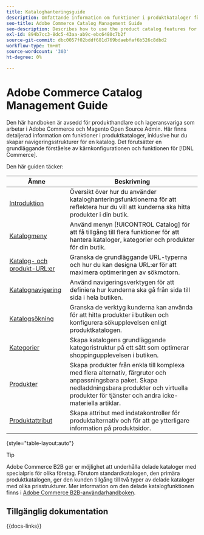 ```yaml
---
title: Kataloghanteringsguide
description: Omfattande information om funktioner i produktkataloger för Adobe Commerce- och Magento Open Source-administratörer och e-handlare.
seo-title: Adobe Commerce Catalog Management Guide
seo-description: Describes how to use the product catalog features for Adobe Commerce and Magento Open Source.
exl-id: 894b7cc3-8dc5-43aa-ab9c-ebc6480c7b2f
source-git-commit: dbc0057f02bddf681d769bdaebfaf6b526c8dbd2
workflow-type: tm+mt
source-wordcount: '303'
ht-degree: 0%

---
```


# Adobe Commerce Catalog Management Guide

Den här handboken är avsedd för produkthandlare och lageransvariga som arbetar i Adobe Commerce och Magento Open Source Admin. Här finns detaljerad information om funktioner i produktkataloger, inklusive hur du skapar navigeringsstrukturer för en katalog. Det förutsätter en grundläggande förståelse av kärnkonfigurationen och funktionen för [!DNL Commerce].

Den här guiden täcker:

| Ämne | Beskrivning |
| ------- | ----------- |
| [Introduktion](introduction.md) | Översikt över hur du använder kataloghanteringsfunktionerna för att reflektera hur du vill att kunderna ska hitta produkter i din butik. |
| [Katalogmeny](catalog-menu.md) | Använd menyn [!UICONTROL Catalog] för att få tillgång till flera funktioner för att hantera kataloger, kategorier och produkter för din butik. |
| [Katalog- och produkt-URL:er](catalog-urls.md) | Granska de grundläggande URL-typerna och hur du kan designa URL:er för att maximera optimeringen av sökmotorn. |
| [Katalognavigering](navigation.md) | Använd navigeringsverktygen för att definiera hur kunderna ska gå från sida till sida i hela butiken. |
| [Katalogsökning](search.md) | Granska de verktyg kunderna kan använda för att hitta produkter i butiken och konfigurera sökupplevelsen enligt produktkatalogen. |
| [Kategorier](categories.md) | Skapa katalogens grundläggande kategoristruktur på ett sätt som optimerar shoppingupplevelsen i butiken. |
| [Produkter](products-list.md) | Skapa produkter från enkla till komplexa med flera alternativ, färgrutor och anpassningsbara paket. Skapa nedladdningsbara produkter och virtuella produkter för tjänster och andra icke-materiella artiklar. |
| [Produktattribut](product-attributes.md) | Skapa attribut med indatakontroller för produktalternativ och för att ge ytterligare information på produktsidor. |

{style="table-layout:auto"}

>[!TIP]
>
>Adobe Commerce B2B ger er möjlighet att underhålla delade kataloger med specialpris för olika företag. Förutom standardkatalogen, den primära produktkatalogen, ger den kunden tillgång till två typer av delade kataloger med olika prisstrukturer. Mer information om den delade katalogfunktionen finns i [Adobe Commerce B2B-användarhandboken](../b2b/catalog-shared.md).

## Tillgänglig dokumentation

{{docs-links}}
